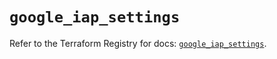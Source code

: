 # `google_iap_settings`

Refer to the Terraform Registry for docs: [`google_iap_settings`](https://registry.terraform.io/providers/hashicorp/google/6.36.0/docs/resources/iap_settings).
